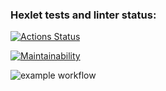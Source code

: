 ### Hexlet tests and linter status:
[![Actions Status](https://github.com/maysundr/java-project-lvl1/workflows/hexlet-check/badge.svg)](https://github.com/maysundr/java-project-lvl1/actions)

[![Maintainability](https://api.codeclimate.com/v1/badges/a99a88d28ad37a79dbf6/maintainability)](https://codeclimate.com/github/codeclimate/codeclimate/maintainability)

![example workflow](https://github.com/github/docs/actions/workflows/main.yml/badge.svg)